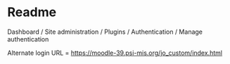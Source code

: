 # Readme

Dashboard / Site administration / Plugins / Authentication / Manage authentication

Alternate login URL = https://moodle-39.psi-mis.org/jo_custom/index.html